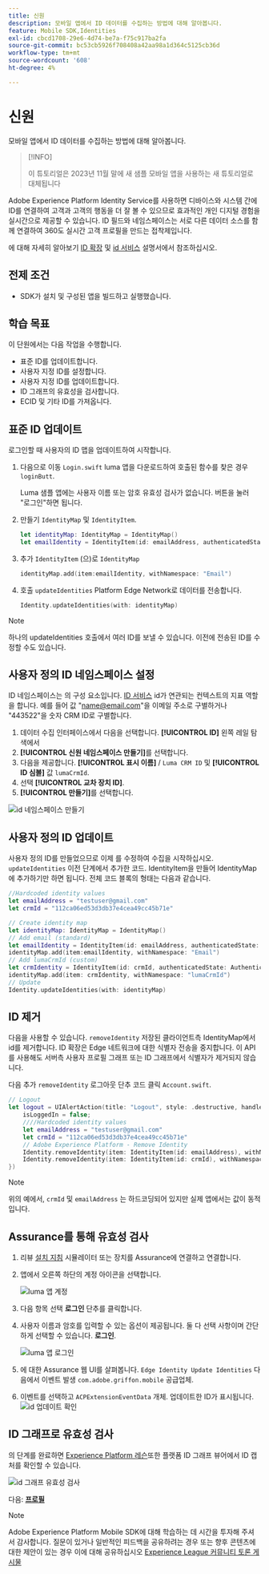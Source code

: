 ```yaml
---
title: 신원
description: 모바일 앱에서 ID 데이터를 수집하는 방법에 대해 알아봅니다.
feature: Mobile SDK,Identities
exl-id: cbcd1708-29e6-4d74-be7a-f75c917ba2fa
source-git-commit: bc53cb5926f708408a42aa98a1d364c5125cb36d
workflow-type: tm+mt
source-wordcount: '608'
ht-degree: 4%

---
```


# 신원

모바일 앱에서 ID 데이터를 수집하는 방법에 대해 알아봅니다.

>[!INFO]
>
> 이 튜토리얼은 2023년 11월 말에 새 샘플 모바일 앱을 사용하는 새 튜토리얼로 대체됩니다

Adobe Experience Platform Identity Service를 사용하면 디바이스와 시스템 간에 ID를 연결하여 고객과 고객의 행동을 더 잘 볼 수 있으므로 효과적인 개인 디지털 경험을 실시간으로 제공할 수 있습니다. ID 필드와 네임스페이스는 서로 다른 데이터 소스를 함께 연결하여 360도 실시간 고객 프로필을 만드는 접착제입니다.

에 대해 자세히 알아보기 [ID 확장](https://developer.adobe.com/client-sdks/documentation/identity-for-edge-network/) 및 [id 서비스](https://experienceleague.adobe.com/docs/experience-platform/identity/home.html?lang=ko-KR) 설명서에서 참조하십시오.

## 전제 조건

* SDK가 설치 및 구성된 앱을 빌드하고 실행했습니다.

## 학습 목표

이 단원에서는 다음 작업을 수행합니다.

* 표준 ID를 업데이트합니다.
* 사용자 지정 ID를 설정합니다.
* 사용자 지정 ID를 업데이트합니다.
* ID 그래프의 유효성을 검사합니다.
* ECID 및 기타 ID를 가져옵니다.

## 표준 ID 업데이트

로그인할 때 사용자의 ID 맵을 업데이트하여 시작합니다.

1. 다음으로 이동 `Login.swift` luma 앱을 다운로드하여 호출된 함수를 찾은 경우 `loginButt`.

   Luma 샘플 앱에는 사용자 이름 또는 암호 유효성 검사가 없습니다. 버튼을 눌러 &quot;로그인&quot;하면 됩니다.

1. 만들기 `IdentityMap` 및 `IdentityItem`.

   ```swift
   let identityMap: IdentityMap = IdentityMap()
   let emailIdentity = IdentityItem(id: emailAddress, authenticatedState: AuthenticatedState.authenticated)
   ```

1. 추가 `IdentityItem` (으)로 `IdentityMap`

   ```swift
   identityMap.add(item:emailIdentity, withNamespace: "Email")
   ```

1. 호출 `updateIdentities` Platform Edge Network로 데이터를 전송합니다.

   ```swift
   Identity.updateIdentities(with: identityMap)
   ```

>[!NOTE]
>
>하나의 updateIdentities 호출에서 여러 ID를 보낼 수 있습니다. 이전에 전송된 ID를 수정할 수도 있습니다.


## 사용자 정의 ID 네임스페이스 설정

ID 네임스페이스는 의 구성 요소입니다. [ID 서비스](https://experienceleague.adobe.com/docs/experience-platform/identity/home.html?lang=ko-KR) id가 연관되는 컨텍스트의 지표 역할을 합니다. 예를 들어 값 &quot;name@email.com&quot;을 이메일 주소로 구별하거나 &quot;443522&quot;을 숫자 CRM ID로 구별합니다.

1. 데이터 수집 인터페이스에서 다음을 선택합니다. **[!UICONTROL ID]** 왼쪽 레일 탐색에서
1. **[!UICONTROL 신원 네임스페이스 만들기]**&#x200B;를 선택합니다.
1. 다음을 제공합니다. **[!UICONTROL 표시 이름]** / `Luma CRM ID` 및 **[!UICONTROL ID 심볼]** 값 `lumaCrmId`.
1. 선택 **[!UICONTROL 교차 장치 ID]**.
1. **[!UICONTROL 만들기]**&#x200B;를 선택합니다.

![id 네임스페이스 만들기](assets/mobile-identity-create.png)

## 사용자 정의 ID 업데이트

사용자 정의 ID를 만들었으므로 이제 를 수정하여 수집을 시작하십시오. `updateIdentities` 이전 단계에서 추가한 코드. IdentityItem을 만들어 IdentityMap에 추가하기만 하면 됩니다. 전체 코드 블록의 형태는 다음과 같습니다.

```swift
//Hardcoded identity values
let emailAddress = "testuser@gmail.com"
let crmId = "112ca06ed53d3db37e4cea49cc45b71e"

// Create identity map
let identityMap: IdentityMap = IdentityMap()
// Add email (standard)
let emailIdentity = IdentityItem(id: emailAddress, authenticatedState: AuthenticatedState.authenticated)
identityMap.add(item:emailIdentity, withNamespace: "Email")
// Add lumaCrmId (custom)
let crmIdentity = IdentityItem(id: crmId, authenticatedState: AuthenticatedState.authenticated)
identityMap.add(item: crmIdentity, withNamespace: "lumaCrmId")
// Update
Identity.updateIdentities(with: identityMap)
```

## ID 제거

다음을 사용할 수 있습니다. `removeIdentity` 저장된 클라이언트측 IdentityMap에서 id를 제거합니다. ID 확장은 Edge 네트워크에 대한 식별자 전송을 중지합니다. 이 API를 사용해도 서버측 사용자 프로필 그래프 또는 ID 그래프에서 식별자가 제거되지 않습니다.

다음 추가 `removeIdentity` 로그아웃 단추 코드 클릭 `Account.swift`.

```swift
// Logout
let logout = UIAlertAction(title: "Logout", style: .destructive, handler: { (action) -> Void in
    isLoggedIn = false;
    ////Hardcoded identity values
    let emailAddress = "testuser@gmail.com"
    let crmId = "112ca06ed53d3db37e4cea49cc45b71e"
    // Adobe Experience Platform - Remove Identity
    Identity.removeIdentity(item: IdentityItem(id: emailAddress), withNamespace: "Email")
    Identity.removeIdentity(item: IdentityItem(id: crmId), withNamespace: "lumaCrmId")
})
```

>[!NOTE]
>위의 예에서, `crmId` 및 `emailAddress` 는 하드코딩되어 있지만 실제 앱에서는 값이 동적입니다.

## Assurance를 통해 유효성 검사

1. 리뷰 [설치 지침](assurance.md) 시뮬레이터 또는 장치를 Assurance에 연결하고 연결합니다.
1. 앱에서 오른쪽 하단의 계정 아이콘을 선택합니다.

   ![luma 앱 계정](assets/mobile-identity-login.png)
1. 다음 항목 선택 **로그인** 단추를 클릭합니다.
1. 사용자 이름과 암호를 입력할 수 있는 옵션이 제공됩니다. 둘 다 선택 사항이며 간단하게 선택할 수 있습니다. **로그인**.

   ![luma 앱 로그인](assets/mobile-identity-login-final.png)
1. 에 대한 Assurance 웹 UI를 살펴봅니다. `Edge Identity Update Identities` 다음에서 이벤트 발생 `com.adobe.griffon.mobile` 공급업체.
1. 이벤트를 선택하고 `ACPExtensionEventData` 개체. 업데이트한 ID가 표시됩니다.
   ![id 업데이트 확인](assets/mobile-identity-validate-assurance.png)

## ID 그래프로 유효성 검사

의 단계를 완료하면 [Experience Platform 레슨](platform.md)또한 플랫폼 ID 그래프 뷰어에서 ID 캡처를 확인할 수 있습니다.

![id 그래프 유효성 검사](assets/mobile-identity-validate.png)


다음: **[프로필](profile.md)**

>[!NOTE]
>
>Adobe Experience Platform Mobile SDK에 대해 학습하는 데 시간을 투자해 주셔서 감사합니다. 질문이 있거나 일반적인 피드백을 공유하려는 경우 또는 향후 콘텐츠에 대한 제안이 있는 경우 이에 대해 공유하십시오 [Experience League 커뮤니티 토론 게시물](https://experienceleaguecommunities.adobe.com/t5/adobe-experience-platform-data/tutorial-discussion-implement-adobe-experience-cloud-in-mobile/td-p/443796)